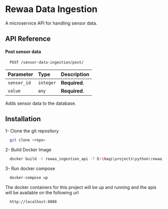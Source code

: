 
# Rewaa Data Ingestion

A microservice API for handling sensor data.


## API Reference

#### Post sensor data

```http
  POST /sensor-data-ingestion/post/
```

| Parameter | Type     | Description                |
| :-------- | :------- | :------------------------- |
| `sensor_id` | `integer` | **Required**. |
| `value` | `any` | **Required**. |

Adds sensor data to the database.


## Installation

1- Clone the git repository

```bash
  git clone <repo>
```
2- Build Docker Image
```bash
  docker build -t rewaa_ingestion_api -f D:\Naqi\projects\python\rewaa_ingestion_api\rewaa_ingestion_api\Dockerfile .
```
3- Run docker compose
```bash
  docker-compose up
```

The docker containers for this project will be up and running and the apis will be available on the following url
```bash
  http://localhost:8000
```
